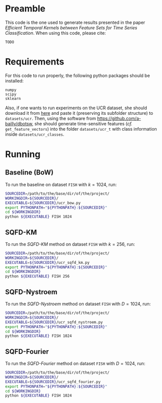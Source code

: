 # Preamble

This code is the one used to generate results presented in the paper 
*Efficient Temporal Kernels between Feature Sets for Time Series Classification*.
When using this code, please cite:
```
TODO
```

# Requirements
For this code to run properly, the following python packages should be installed:
```
numpy  
scipy  
sklearn
```

Also, if one wants to run experiments on the UCR dataset, she should download it from 
[here](http://www.cs.ucr.edu/~eamonn/time_series_data/) and paste it (preserving its subfolder structure) to `datasets/ucr`.
Then, using the software from <https://github.com/a-bailly/dbotsw>, she should generate time-sensitive features (_cf._ `get_feature_vectors`) into the folder `datasets/ucr_t` with class information inside `datasets/ucr_classes`.

# Running
## Baseline (BoW)
To run the baseline on dataset `FISH` with $k=1024$, run:
```bash
SOURCEDIR=/path/to/the/base/dir/of/the/project/
WORKINGDIR=${SOURCEDIR}/
EXECUTABLE=${SOURCEDIR}/ucr_bow.py
export PYTHONPATH="${PYTHONPATH}:${SOURCEDIR}"
cd ${WORKINGDIR}
python ${EXECUTABLE} FISH 1024
```

## SQFD-KM
To run the _SQFD-KM_ method on dataset `FISH` with $k=256$, run:
```bash
SOURCEDIR=/path/to/the/base/dir/of/the/project/
WORKINGDIR=${SOURCEDIR}/
EXECUTABLE=${SOURCEDIR}/ucr_sqfd_km.py
export PYTHONPATH="${PYTHONPATH}:${SOURCEDIR}"
cd ${WORKINGDIR}
python ${EXECUTABLE} FISH 256
```

## SQFD-Nystroem
To run the _SQFD-Nystroem_ method on dataset `FISH` with $D=1024$, run:
```bash
SOURCEDIR=/path/to/the/base/dir/of/the/project/
WORKINGDIR=${SOURCEDIR}/
EXECUTABLE=${SOURCEDIR}/ucr_sqfd_nystroem.py
export PYTHONPATH="${PYTHONPATH}:${SOURCEDIR}"
cd ${WORKINGDIR}
python ${EXECUTABLE} FISH 1024
```

## SQFD-Fourier
To run the _SQFD-Fourier_ method on dataset `FISH` with $D=1024$, run:
```bash
SOURCEDIR=/path/to/the/base/dir/of/the/project/
WORKINGDIR=${SOURCEDIR}/
EXECUTABLE=${SOURCEDIR}/ucr_sqfd_fourier.py
export PYTHONPATH="${PYTHONPATH}:${SOURCEDIR}"
cd ${WORKINGDIR}
python ${EXECUTABLE} FISH 1024
```